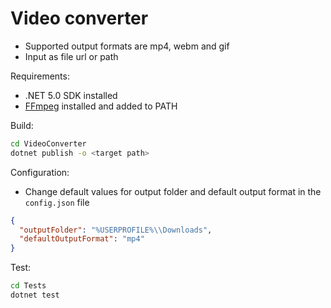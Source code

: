 # Video converter

- Supported output formats are mp4, webm and gif
- Input as file url or path

Requirements:

- .NET 5.0 SDK installed
- [FFmpeg](https://ffmpeg.org/download.html) installed and added to PATH

Build:

```bash
cd VideoConverter
dotnet publish -o <target path>
```

Configuration:

- Change default values for output folder and default output format in the `config.json` file

```json
{
  "outputFolder": "%USERPROFILE%\\Downloads",
  "defaultOutputFormat": "mp4"
}
```

Test:

```bash
cd Tests
dotnet test
```
